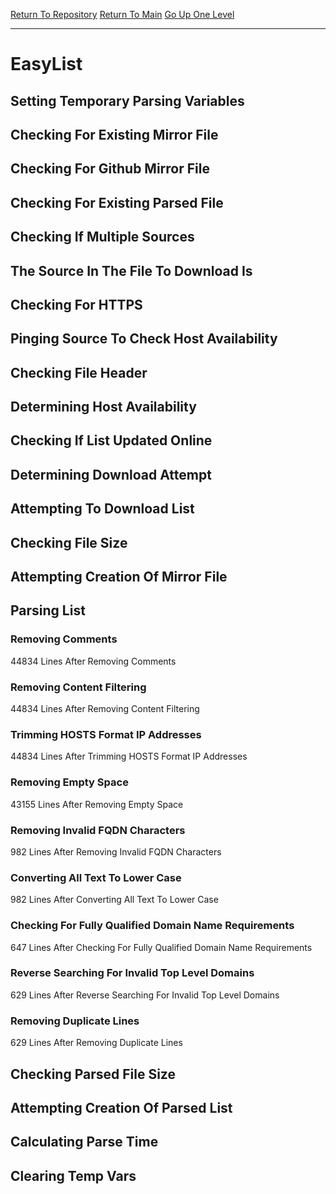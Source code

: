 [Return To Repository](https://github.com/deathbybandaid/piholeparser/)
[Return To Main](https://github.com/deathbybandaid/piholeparser/blob/master/RecentRunLogs/Mainlog.md)
[Go Up One Level](https://github.com/deathbybandaid/piholeparser/blob/master/RecentRunLogs/TopLevelScripts/30-Processing-Blacklists.md)
____________________________________
# EasyList
## Setting Temporary Parsing Variables
## Checking For Existing Mirror File
## Checking For Github Mirror File
## Checking For Existing Parsed File
## Checking If Multiple Sources
## The Source In The File To Download Is
## Checking For HTTPS
## Pinging Source To Check Host Availability
## Checking File Header
## Determining Host Availability
## Checking If List Updated Online
## Determining Download Attempt
## Attempting To Download List
## Checking File Size
## Attempting Creation Of Mirror File
## Parsing List
### Removing Comments
44834 Lines After Removing Comments
### Removing Content Filtering
44834 Lines After Removing Content Filtering
### Trimming HOSTS Format IP Addresses
44834 Lines After Trimming HOSTS Format IP Addresses
### Removing Empty Space
43155 Lines After Removing Empty Space
### Removing Invalid FQDN Characters
982 Lines After Removing Invalid FQDN Characters
### Converting All Text To Lower Case
982 Lines After Converting All Text To Lower Case
### Checking For Fully Qualified Domain Name Requirements
647 Lines After Checking For Fully Qualified Domain Name Requirements
### Reverse Searching For Invalid Top Level Domains
629 Lines After Reverse Searching For Invalid Top Level Domains
### Removing Duplicate Lines
629 Lines After Removing Duplicate Lines
## Checking Parsed File Size
## Attempting Creation Of Parsed List
## Calculating Parse Time
## Clearing Temp Vars
